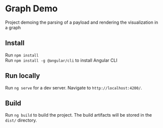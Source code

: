 # Graph Demo

Project demoing the parsing of a payload and rendering the visualization in a graph

## Install

Run `npm install`  
Run `npm install -g @angular/cli` to install Angular CLI  

## Run locally

Run `ng serve` for a dev server. Navigate to `http://localhost:4200/`.

## Build

Run `ng build` to build the project. The build artifacts will be stored in the `dist/` directory.
